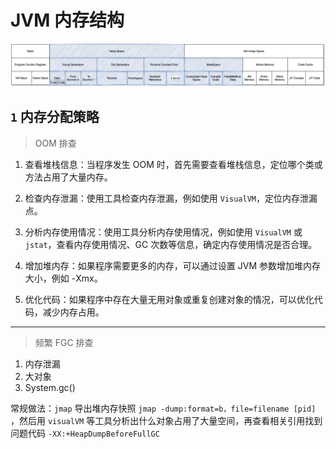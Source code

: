 # JVM 内存结构

![](./img/struct.png)


## `1` 内存分配策略

> OOM 排查

1. 查看堆栈信息：当程序发生 OOM 时，首先需要查看堆栈信息，定位哪个类或方法占用了大量内存。

2. 检查内存泄漏：使用工具检查内存泄漏，例如使用 `VisualVM`，定位内存泄漏点。

3. 分析内存使用情况：使用工具分析内存使用情况，例如使用 `VisualVM` 或 `jstat`，查看内存使用情况、GC 次数等信息，确定内存使用情况是否合理。

4. 增加堆内存：如果程序需要更多的内存，可以通过设置 JVM 参数增加堆内存大小，例如 -Xmx。

5. 优化代码：如果程序中存在大量无用对象或重复创建对象的情况，可以优化代码，减少内存占用。

___

> 频繁 FGC 排查

1. 内存泄漏
2. 大对象
3. System.gc()

常规做法：`jmap` 导出堆内存快照 `jmap -dump:format=b，file=filename [pid]` ，然后用 `visualVM` 等工具分析出什么对象占用了大量空间，再查看相关引用找到问题代码 `-XX:+HeapDumpBeforeFullGC`



